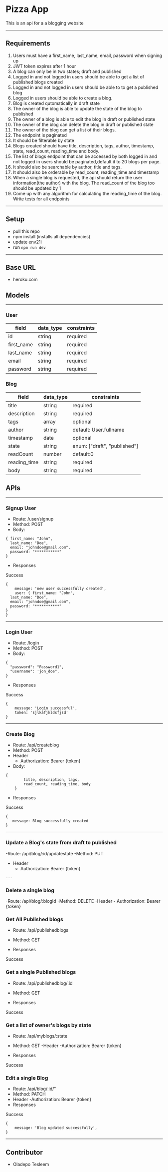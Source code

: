 # Pizza App
This is an api for a a blogging website

---

## Requirements
1. Users must have a first_name, last_name, email, password when signing up
2. JWT token expires after 1 hour
3. A blog can only be in two states; draft and published
4. Logged in and not logged in users should be able to get a list of published blogs created
5. Logged in and not logged in users should be able to to get a published blog
6. Logged in users should be able to create a blog.
7. Blog is created qutomatically in draft state
8. The owner of the blog is able to update the state of the blog to published
9. The owner of a blog is able to edit the blog in draft or published state
10. The owner of the blog can delete the blog in draft or published state
11. The owner of the blog can get a list of their blogs. 
12. The endpoint is paginated
13. It should be filterable by state
14. Blogs created should have title, description, tags, author, timestamp,  state, read_count, reading_time and body.
15. The list of blogs endpoint that can be accessed by both logged in and not logged in users should be paginated,default it to 20 blogs per page. 
16. It should also be searchable by author, title and tags.
17. It should also be orderable by read_count, reading_time and timestamp
18. When a single blog is requested, the api should return the user information(the author) with the blog. The read_count of the blog too should be updated by 1
19. Come up with any algorithm for calculating the reading_time of the blog.
Write tests for all endpoints

---
## Setup
- pull this repo
- npm install (installs all dependencies)
- update env21i
- run `npm run dev`

---
## Base URL
- heroku.com


## Models
---

### User
| field  |  data_type | constraints  |
|---|---|---|
|  id |  string |  required |
|  first_name |  string |  required |
|  last_name | string  |  required|
|  email  |  string |  required  |
|  password |   string | required |


### Blog
| field  |  data_type | constraints  |
|---|---|---|
|  title |  string |  required |
|  description |  string |  required |
|  tags | array  |  optional|
|  author  |  string |  default: User.fullname |
|  timestamp     | date  |  optional |
|  state |   string |  enum: ["draft", "published"]  |
|  readCount |  number |  default:0 |
|  reading_time |  string |  required |
|  body |  string |  required |



## APIs
---

### Signup User

- Route: /user/signup
- Method: POST
- Body: 
```
{ first_name: "John",
  last_name: "Doe",
  email: "johndoe@gmail.com",
  password: "***********"
}
```

- Responses

Success
```
{
    message: 'new user successfully created',
    user: { first_name: "John",
  last_name: "Doe",
  email: "johndoe@gmail.com",
  password: "***********"
}
}
```
---
### Login User

- Route: /login
- Method: POST
- Body: 
```
{
  "password": "Password1",
  "username": 'jon_doe",
}
```

- Responses

Success
```
{
    message: 'Login successful',
    token: 'sjlkafjkldsfjsd'
}
```

---
### Create Blog

- Route: /api/createblog
- Method: POST
- Header
    - Authorization: Bearer {token}
- Body: 
```
{
        title, description, tags,
        read_count, reading_time, body
    }
```

- Responses

Success
```
{
   message: Blog successfully created
}
```
---

### Update a Blog's state from draft to published

-Route: /api/blog/:id/updatestate
-Method: PUT
- Header
    - Authorization: Bearer {token}
```
---
```
### Delete a single blog

-Route: /api/blog/:blogId
-Method: DELETE
-Header
    - Authorization: Bearer {token}


### Get All Published blogs

- Route: /api/publishedblogs
- Method: GET

- Responses

Success

### Get a single Published blogs

- Route: /api/publishedblog/:id
- Method: GET

- Responses

Success

### Get a list of owner's blogs by state

- Route: /api/myblogs/:state
- Method: GET
-Header 
    -Authorization: Bearer {token}

- Responses

Success

### Edit a single Blog

- Route: /api/blog/:id/"
- Method: PATCH
- Header 
    -Authorization: Bearer {token}
- Responses

Success
```
{
    message: 'Blog updated successfully',
}
```

---



## Contributor
- Oladepo Tesleem